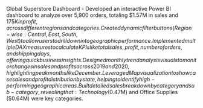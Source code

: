 Global Superstore Dashboard - 
  Developed an interactive Power BI dashboard to analyze over 5,900 orders, totaling $1.57M in sales and $175K in profit, across different regions and categories.
	Created dynamic filter buttons (Region-wise: Central, East, South, West) to allow users to drill down into geographic performance.
	Implemented multiple DAX measures to calculate KPIs like total sales, profit, number of orders, and shipping days, offering quick business insights.
	Designed monthly trend analysis visuals to monitor changes in sales and profits across 2019 and 2020, highlighting peak months like December.
	Leveraged Map visualization to showcase sales and profit distribution by state, helping to identify high-performing geographic areas.
	Built detailed sales breakdown by category and sub-category, revealing that: Technology ($0.47M) and Office Supplies ($0.64M) were key categories.
